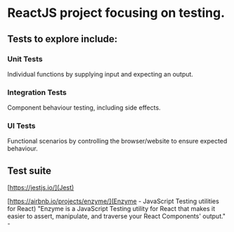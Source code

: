 # ReactJS project focusing on testing.

## Tests to explore include:

### Unit Tests
Individual functions by supplying input and expecting an output.


### Integration Tests
Component behaviour testing, including side effects.


### UI Tests
Functional scenarios by controlling the browser/website to ensure expected behaviour.


## Test suite

[https://jestjs.io/](Jest)


[https://airbnb.io/projects/enzyme/](Enzyme - JavaScript Testing utilities for React)
"Enzyme is a JavaScript Testing utility for React that makes it easier to assert, manipulate, and traverse your React Components' output." - 